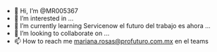 - 👋 Hi, I’m @MR005367
- 👀 I’m interested in ...
- 🌱 I’m currently learning Servicenow el futuro del trabajo es ahora ...
- 💞️ I’m looking to collaborate on ...
- 📫 How to reach me mariana.rosas@profuturo.com.mx en el teams

<!---
MR005367/MR005367 is a ✨ special ✨ repository because its `README.md` (this file) appears on your GitHub profile.
You can click the Preview link to take a look at your changes.
--->
